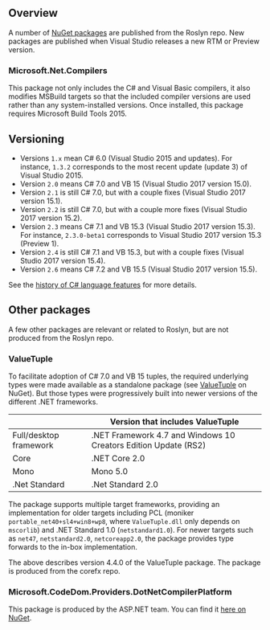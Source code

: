 ## Overview

A number of [NuGet packages](https://www.nuget.org/profiles/RoslynTeam) are published from the Roslyn repo.
New packages are published when Visual Studio releases a new RTM or Preview version.

### Microsoft.Net.Compilers

This package not only includes the C# and Visual Basic compilers, it also modifies MSBuild targets so that the included compiler versions are used rather than any system-installed versions.
Once installed, this package requires Microsoft Build Tools 2015.

## Versioning

- Versions `1.x` mean C# 6.0 (Visual Studio 2015 and updates). For instance, `1.3.2` corresponds to the most recent update (update 3) of Visual Studio 2015.
- Version `2.0` means C# 7.0 and VB 15 (Visual Studio 2017 version 15.0).
- Version `2.1` is still C# 7.0, but with a couple fixes (Visual Studio 2017 version 15.1).
- Version `2.2` is still C# 7.0, but with a couple more fixes (Visual Studio 2017 version 15.2).
- Version `2.3` means C# 7.1 and VB 15.3 (Visual Studio 2017 version 15.3). For instance, `2.3.0-beta1` corresponds to Visual Studio 2017 version 15.3 (Preview 1).
- Version `2.4` is still C# 7.1 and VB 15.3, but with a couple fixes (Visual Studio 2017 version 15.4).
- Version `2.6` means C# 7.2 and VB 15.5 (Visual Studio 2017 version 15.5).

See the [history of C# language features](https://github.com/dotnet/csharplang/blob/master/Language-Version-History.md) for more details.

## Other packages

A few other packages are relevant or related to Roslyn, but are not produced from the Roslyn repo.

### ValueTuple

To facilitate adoption of C# 7.0 and VB 15 tuples, the required underlying types were made available as a standalone package (see [ValueTuple](https://www.nuget.org/packages/System.ValueTuple) on NuGet). But those types were progressively built into newer versions of the different .NET frameworks.

|                        | Version that includes ValueTuple |
|------------------------|----------------------------------|
| Full/desktop framework | .NET Framework 4.7 and Windows 10 Creators Edition Update (RS2) | 
| Core | .NET Core 2.0 | 
| Mono | Mono 5.0 | 
| .Net Standard | .Net Standard 2.0 | 

The package supports multiple target frameworks, providing an implementation for older targets including PCL (moniker `portable_net40+sl4+win8+wp8`, where `ValueTuple.dll` only depends on `mscorlib`) and .NET Standard 1.0 (`netstandard1.0`).
For newer targets such as `net47`, `netstandard2.0`, `netcoreapp2.0`, the package provides type forwards to the in-box implementation.

The above describes version 4.4.0 of the ValueTuple package. The package is produced from the corefx repo.

### Microsoft.CodeDom.Providers.DotNetCompilerPlatform

This package is produced by the ASP.NET team. You can find it [here on NuGet](https://www.nuget.org/packages/Microsoft.CodeDom.Providers.DotNetCompilerPlatform).